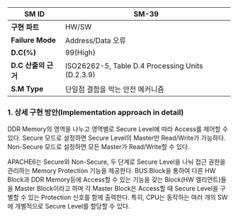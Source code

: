
| **SM ID**          | SM-39                                            |
| ------------------ | ------------------------------------------------ |
| **구현 파트**          | HW/SW                                            |
| **Failure Mode**   | Address/Data 오류                                  |
| **D.C(%)**         | 99(High)                                         |
| **D.C** **산출의 근거** | ISO26262-5, Table D.4 Processing Units (D.2.3.9) |
| **S.M Type**       | 단일점 결함을 막는 안전 메커니즘                               |
### 1. 상세 구현 방안(Implementation approach in detail)
DDR Memory의 영역을 나누고 영역별로 Secure Level에 따라 Access를 제어할 수 있다. Secure 모드로 설정하면 Secure Level의 Master만 Read/Write가 가능하다. Non-Secure 모드로 설정하면 모든 Master가 Read/Write할 수 있다.


APACHE6는 Secure와 Non-Secure, 두 단계로 Secure Level을 나눠 접근 권한을 관리하는 Memory Protection 기능을 제공한다. BUS Block을 통하여 다른 HW Block과 DDR Memory등에 Access할 수 있는 기능을 갖는 Block(HW 엘리먼트)들을 Master Block이라고 하며 각 Master Block은 Access할 때 Secure Level을 구별할 수 있는 Protection 신호를 함께 출력한다. 특히, CPU는 동작하는 여러 개의 SW에 개별적으로 Secure Level를 할당할 수 있다.